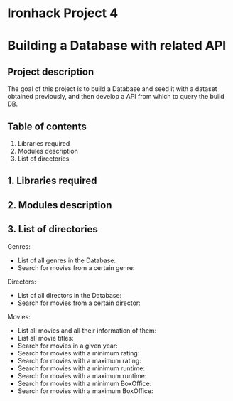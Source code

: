 # Ironhack Project 4
# Building a Database with related API

## Project description
The goal of this project is to build a Database and seed it with a dataset obtained previously, and then develop a API from which to query the build DB.

## Table of contents
1. Libraries required
2. Modules description
3. List of directories


## 1. Libraries required


## 2. Modules description


## 3. List of directories

Genres:
- List of all genres in the Database: 
- Search for movies from a certain genre:

Directors:
- List of all directors in the Database:
- Search for movies from a certain director:

Movies:
- List all movies and all their information of them:
- List all movie titles:
- Search for movies in a given year:
- Search for movies with a minimum rating:
- Search for movies with a maximum rating:
- Search for movies with a minimum runtime:
- Search for movies with a maximum runtime:
- Search for movies with a minimum BoxOffice:
- Search for movies with a maximum BoxOffice: